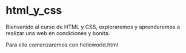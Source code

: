 # html_y_css

Bienvenido al curso de HTML y CSS, exploraremos y aprenderemos a realizar una web en condiciones y bonita.

Para ello comenzaremos con helloworld.html 
